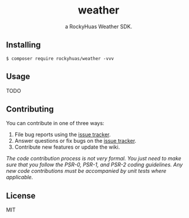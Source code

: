 <h1 align="center"> weather </h1>

<p align="center"> a RockyHuas Weather SDK.</p>


## Installing

```shell
$ composer require rockyhuas/weather -vvv
```

## Usage

TODO

## Contributing

You can contribute in one of three ways:

1. File bug reports using the [issue tracker](https://github.com/rockyhuas/weather/issues).
2. Answer questions or fix bugs on the [issue tracker](https://github.com/rockyhuas/weather/issues).
3. Contribute new features or update the wiki.

_The code contribution process is not very formal. You just need to make sure that you follow the PSR-0, PSR-1, and PSR-2 coding guidelines. Any new code contributions must be accompanied by unit tests where applicable._

## License

MIT